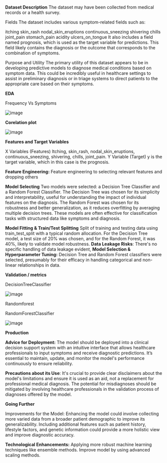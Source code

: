 **Dataset Description**
 The dataset may have been collected from medical records or a health survey.

Fields
The dataset includes various symptom-related fields such as:

itching
skin_rash
nodal_skin_eruptions
continuous_sneezing
shivering
chills
joint_pain
stomach_pain
acidity
ulcers_on_tongue
It also includes a field named prognosis, which is used as the target variable for predictions. This field likely contains the diagnosis or the outcome that corresponds to the combination of symptoms.

Purpose and Utility
The primary utility of this dataset appears to be in developing predictive models to diagnose medical conditions based on symptom data. This could be incredibly useful in healthcare settings to assist in preliminary diagnosis or in triage systems to direct patients to the appropriate care based on their symptoms.

**EDA**

Frequency Vs Symptoms


![image](https://github.com/PruthvirajPrakash/Stock-Price-Prediction/assets/152721488/3c2fd917-4e5e-4a9b-8191-df142933fb9a)

**Corelation plot**


![image](https://github.com/PruthvirajPrakash/Stock-Price-Prediction/assets/152721488/07f86473-f9ce-43cd-a0db-1c0b4fd2ecd5)



**Features and Target Variables**

X Variables (Features)
Itching, skin_rash, nodal_skin_eruptions, continuous_sneezing, shivering, chills, joint_pain.
Y Variable (Target)
y is the target variable, which in this case is the prognosis.


**Feature Engineering:**
Feature engineering to selecting relevant features and dropping others

**Model Selecting**
Two models were selected: a Decision Tree Classifier and a Random Forest Classifier. The Decision Tree was chosen for its simplicity and interpretability, useful for understanding the impact of individual features on the diagnosis. The Random Forest was chosen for its robustness and better generalization, as it reduces overfitting by averaging multiple decision trees. These models are often effective for classification tasks with structured data like symptoms and diagnosis.

**Model Fitting & Train/Test Splitting**
Split of training and testing data using train_test_split with a typical random allocation. For the Decision Tree model, a test size of 20% was chosen, and for the Random Forest, it was 40%, likely to validate model robustness.
**Data Leakage Risks**: 
There's no specific handling of data leakage evident,
**Model Selection & Hyperparameter Tuning:**
Decision Tree and Random Forest classifiers were selected, presumably for their efficacy in handling categorical and non-linear relationships in data. 

**Validation / metrics**

DecisionTreeClassifier


![image](https://github.com/PruthvirajPrakash/Stock-Price-Prediction/assets/152721488/4db5d7c1-de5d-4210-a789-ed50b75a35af)


Randomforest

RandomForestClassifier


![image](https://github.com/PruthvirajPrakash/Stock-Price-Prediction/assets/152721488/b32566cb-7ea6-4bd9-8c59-f5801e415b7c)

**Production**

**Advice for Deployment:**
The model should be deployed into a clinical decision support system with an intuitive interface that allows healthcare professionals to input symptoms and receive diagnostic predictions. It’s essential to maintain, update, and monitor the model's performance continuously to ensure reliability.

**Precautions about its Use**:
It's crucial to provide clear disclaimers about the model's limitations and ensure it is used as an aid, not a replacement for professional medical diagnosis.
The potential for misdiagnoses should be mitigated by involving healthcare professionals in the validation process of diagnoses offered by the model.

**Going Further**

Improvements for the Model:
Enhancing the model could involve collecting more varied data from a broader patient demographic to improve its generalizability. Including additional features such as patient history, lifestyle factors, and genetic information could provide a more holistic view and improve diagnostic accuracy.

**Technological Enhancements:**
Applying more robust machine learning techniques like ensemble methods.
Improve model by using advanced scaling methods.













 
